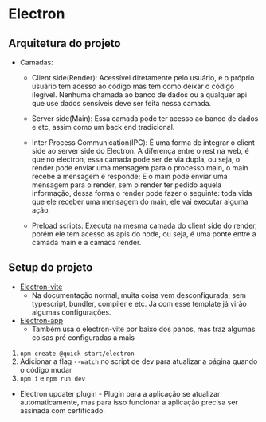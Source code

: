 # Electron

## Arquitetura do projeto

- Camadas:

  - Client side(Render): Acessível diretamente pelo usuário, e o próprio usuário tem acesso ao código mas tem como
    deixar o código ilegível. Nenhuma chamada ao banco de dados ou a qualquer api que use dados sensíveis deve ser feita
    nessa camada.
  - Server side(Main): Essa camada pode ter acesso ao banco de dados e etc, assim como um back end tradicional.

  - Inter Process Communication(IPC): É uma forma de integrar o client side ao server side do Electron. A diferença
    entre o rest na web, é que no electron, essa camada pode ser de via dupla, ou seja, o render pode enviar uma mensagem
    para o processo main, o main recebe a mensagem e responde; E o main pode enviar uma mensagem para o render, sem o
    render ter pedido aquela informação, dessa forma o render pode fazer o seguinte: toda vida que ele receber uma
    mensagem do main, ele vai executar alguma ação.

  - Preload scripts: Executa na mesma camada do client side do render, porém ele tem acesso as apis do node, ou seja, é
    uma ponte entre a camada main e a camada render.

## Setup do projeto

- [Electron-vite](https://evite.netlify.app)
  - Na documentação normal, muita coisa vem desconfigurada, sem typescript, bundler, compiler e etc. Já com esse
    template já virão algumas configurações.
- [Electron-app](https://github.com/daltonmenezes/electron-app)
  - Também usa o electron-vite por baixo dos panos, mas traz algumas coisas pré configuradas a mais

1. `npm create @quick-start/electron`
2. Adicionar a flag `--watch` no script de dev para atualizar a página quando o código mudar
3. `npm i` e `npm run dev`

- Electron updater plugin - Plugin para a aplicação se atualizar automaticamente, mas para isso funcionar a aplicação
  precisa ser assinada com certificado.
